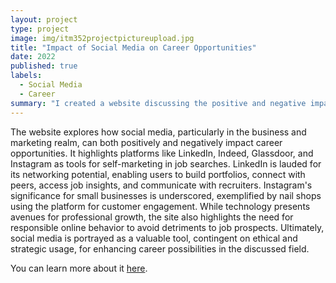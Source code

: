 ```yaml
---
layout: project
type: project
image: img/itm352projectpictureupload.jpg
title: "Impact of Social Media on Career Opportunities"
date: 2022
published: true
labels:
  - Social Media
  - Career
summary: "I created a website discussing the positive and negative impacts of social media on one's future job endeavors."
---
```


The website explores how social media, particularly in the business and marketing realm, can both positively and negatively impact career opportunities. It highlights platforms like LinkedIn, Indeed, Glassdoor, and Instagram as tools for self-marketing in job searches. LinkedIn is lauded for its networking potential, enabling users to build portfolios, connect with peers, access job insights, and communicate with recruiters. Instagram's significance for small businesses is underscored, exemplified by nail shops using the platform for customer engagement. While technology presents avenues for professional growth, the site also highlights the need for responsible online behavior to avoid detriments to job prospects. Ultimately, social media is portrayed as a valuable tool, contingent on ethical and strategic usage, for enhancing career possibilities in the discussed field.

You can learn more about it [here](https://sites.google.com/hawaii.edu/culminatingproject2/home?authuser=0).
